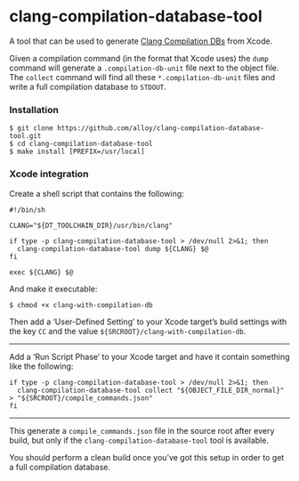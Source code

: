 # clang-compilation-database-tool

A tool that can be used to generate [Clang Compilation DBs](http://clang.llvm.org/docs/JSONCompilationDatabase.html)
from Xcode.

Given a compilation command (in the format that Xcode uses) the `dump` command will generate a `.compilation-db-unit`
file next to the object file. The `collect` command will find all these `*.compilation-db-unit` files and write a full
compilation database to `STDOUT`.

### Installation

```
$ git clone https://github.com/alloy/clang-compilation-database-tool.git
$ cd clang-compilation-database-tool
$ make install [PREFIX=/usr/local]
```

### Xcode integration

Create a shell script that contains the following:

```shell
#!/bin/sh

CLANG="${DT_TOOLCHAIN_DIR}/usr/bin/clang"

if type -p clang-compilation-database-tool > /dev/null 2>&1; then
  clang-compilation-database-tool dump ${CLANG} $@
fi

exec ${CLANG} $@
```

And make it executable:

```
$ chmod +x clang-with-compilation-db
```

Then add a ‘User-Defined Setting’ to your Xcode target’s build settings with the key `CC` and the value
`${SRCROOT}/clang-with-compilation-db`.

----

Add a ‘Run Script Phase’ to your Xcode target and have it contain something like the following:

```shell
if type -p clang-compilation-database-tool > /dev/null 2>&1; then
  clang-compilation-database-tool collect "${OBJECT_FILE_DIR_normal}" > "${SRCROOT}/compile_commands.json"
fi
```

----

This generate a `compile_commands.json` file in the source root after every build, but only if the
`clang-compilation-database-tool` tool is available.

You should perform a clean build once you’ve got this setup in order to get a full compilation database.
